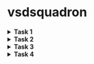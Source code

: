 # vsdsquadron
<details>
<summary><b> Task 1</b>  </summary>
  <br>

**1) Installing virtual box**

![VM VIRTUAL BOX](https://github.com/saidevharsha/vsdsquadron/blob/main/task1/1%20installing%20virtual%20%20box.png?raw=true)

**2) Installing leafpad**

![Installing leafpad](https://github.com/saidevharsha/vsdsquadron/blob/main/task1/2%20install%20leafpad.png?raw=true)

*By using the following command we can install the leafpad in ubuntu*
```
  sudo apt install leafpad
```
**3) Sample c code**
![sample c code](https://github.com/saidevharsha/vsdsquadron/blob/main/task1/3%20sample%20c%20code.png?raw=true)

The code which is given in above picture will perform the addition function from 1 to 100 numbers,
After entering the code save the code

**4) Output for c code**
![output](https://github.com/saidevharsha/vsdsquadron/blob/main/task1/4%20sample%20c%20code%20output.png?raw=true)

By using following commands we can get the output for respective code

```
  gcc filename.c
  ./a.out
```
**5) Calculations of instructions**
![calculations](https://github.com/saidevharsha/vsdsquadron/blob/main/task1/5%20calculations%20of%20instructions.png?raw=true)

By using the following commands we can get the assembly codes which are the above picture
```
  riscv64-unknown-elf-gcc -O1 -mabi=lp64 -march=rv64i -o sum1ton.o sum1ton.c
  ls -ltr sum1ton.o
```
Then the sum1ton.o file will be enable
```
  riscv64-unkown-elf-objdump -d sum1ton.o
```
The above command will give you bunch of assembly language code
```
  riscv64-unkown-elf-objdump -d sum1ton.o | less
```
The above command will help to reduce the assembly language code
</details>

<details>
<summary><b> Task 2</b>  </summary>
  <br>

**Traffic Flow Controller**
A simple Traffic flow controller controls the trafiic to reduce the congestions in this project iam using three lights red,yellow and green there will be a delay which will waste the time and it will be given to the each light and the delays for lights will be different and it will be fixed

**simple c code for traffic flow controller**

![c code](https://github.com/saidevharsha/vsdsquadron/blob/main/task2/c%20program%20for%20traffic%20light%20controller.png?raw=true)

**traffic flow controller program**
```
#include <stdio.h>
void redLight (int duration);
void yellowLight (int duration);
void greenLight (int duration);
void delay(int seconds);
int main() {
int redDuration = 4;
int yellowDuration = 2;
int greenDuration = 8;
while (1) {
redLight(redDuration);
yellowLight (yellowDuration);
greenLight(greenDuration);
}
return 0;
}
void redLight (int duration) {
printf("Red light on for %d seconds\n", duration); delay(duration);
}
void yellowLight (int duration) {
printf("Yellow light on for %d seconds\n", duration); delay(duration);
}
void greenLight (int duration) {
printf("Green light on for %d seconds\n", duration); delay(duration);
}
void delay(int seconds) {
unsigned long count;
for (int i=0; i< seconds; i++){
}
for(count=0; count<1000000000); count++);
}
```
The numericals which are assigned to the the lights are the delays for example redlight=4 so the red light will be enabled for 4 seconds this applicable to the remaining lights

**Output for the program**

![output](https://github.com/saidevharsha/vsdsquadron/blob/main/task2/output%20for%20c%20program.png?raw=true)

By using these commands we can get the output
```
  gcc filename.c
  ./a.out
```
First red light is enabled for 4 seconds,
Then yellow light is enabled for 2 seconds,
atlast green light is enabled for 8 seconds,
this process iterative process the lights will be enabled according there delays

**implementing traffic flow controller using RISCV**

![commands](https://github.com/saidevharsha/vsdsquadron/blob/main/task2/riscv%20gcc%20commands.png?raw=true)

```
riscv64-unknown-elf-gcc -O1 -mabi=lp64 -march=rv64i -o tlc.o tlc.c
ls -ltr tlc.o
```
These are the commands used to implement in RISCV

**Assembly language code for traffic flow controller**

![assembly](https://github.com/saidevharsha/vsdsquadron/blob/main/task2/large%20number%20of%20assembly%20codes.png?raw=true)

```
  riscv64-unknown-elf-objdump -d tlc.o
```
By using the above command we will get bunch of assembly language codes to reduce the assembly language code there is another command

**reduced assembly language code**

![reduced](https://github.com/saidevharsha/vsdsquadron/blob/main/task2/reduced%20assembly%20codes.png?raw=true)

```
  riscv64-unknown-elf-objdump -d tlc.o | less
```
This is reduced assembly language code for traffic flow controller
</details>


<details>
<summary><b> Task 3</b></summary>
  <br>
  This task is to perform spike simulation and verifying the 01 and 0fast instructions in RISC-V 

 **verifying with -01 command**
 
 ![-01command](https://github.com/saidevharsha/vsdsquadron/blob/main/task3/01%20instruction.png?raw=true)

  This the command used to get the -01 instruction ``` riscv64-unknown-elf-gcc -o1 -mabi=lp64 -march=rv64i -o tlc.o tlc.c ```
 ,  we will get the output by using ``` ./a.out``` 

 ![spike-01](https://github.com/saidevharsha/vsdsquadron/blob/main/task3/01%20command.png?raw=true)

By using the following command we can get the spike verification
```
spike pk tlc
```
  
**Assembly language code for -01command**

![assembly code](https://github.com/saidevharsha/vsdsquadron/blob/main/task3/assembly%20language%20code%20for%2001%20instruction.png?raw=true)

 to get assembly language code for 01 instruction following command is used
 ```
  riscv64-unknown-elf-objdump -d tlc.o
```
by using above command we will get the large number of assembly language codes to reduce the no.of codes we will use the below code

```
  riscv64-unknown-elf-objdump -d tlc.o | less
```

**spike simulation for -01command**
![spike-01](https://github.com/saidevharsha/vsdsquadron/blob/main/task3/spike%20simulation%20for%2001%20instruction.png?raw=true)

In this we perform debugging by sing this instruction
```
spike pk tlc
```
"100b0" is the 1st address so we can start debugging from the 100b0 by using this command we can start simulation
```
until pc 0 100b0
```
for getting the register value ``` reg 0 a5 ```

**verifying with -0fast command**

This the command used to get the -0fast instruction ``` riscv64-unknown-elf-gcc -0fast -mabi=lp64 -march=rv64i -o tlc.o tlc.c ```
 ,  we will get the output by using ``` ./a.out``` 

 ![assembly 0fast](https://github.com/saidevharsha/vsdsquadron/blob/main/task3/assembly%20language%20code%20for%200fast%20instruction.png?raw=true)

 we can get the assembly code for 0fast instruction by using the same commands which we used to get the -01 instruction's assembly language code

 **Spike simulation for -0fast command**

 ![spike 0fast](https://github.com/saidevharsha/vsdsquadron/blob/main/task3/spike%20simulation%20for%200fast%20instruction.png?raw=true)


In this we perform debugging by sing this instruction
```
spike pk tlc
```
"100b0" is the 1st address so we can start debugging from the 100b0 by using this command we can start simulation
```
until pc 0 100b0
```
for getting the register value ``` reg 0 a5 ```

</details>


<details>
  <summary><b> Task 4</b></summary>
  <br>

 **RISC-V ISA:** RISC-V (pronounced "risk-five") is an open-source instruction set architecture (ISA) for processors. Unlike most ISAs, RISC-V is royalty-free, meaning anyone can design and build RISC-V chips without paying licensing fees. It's based on the RISC (Reduced Instruction Set Computing) principle, where processors perform simple operations efficiently. RISC-V has a modular design with a base instruction set and optional extensions for specific tasks. This flexibility makes it suitable for a wide range of devices, from tiny embedded systems to powerful computers. RIS-V is gaining traction in the industry with companies designing RISC-V processors and software tools being developed to support it.
There are some set of important instructions 

**Instruction set**
1. R - Register
2. I - Immediate
3. S - Store
4. B - Branch
5. U - Upper Immediate
6. J - Jump

![instructionset]()
